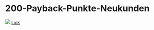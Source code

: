 # 200-Payback-Punkte-Neukunden
<img src="https://v-i-t-t-i.de/wp-content/uploads/2016/08/payback-logo-mann.jpg">
<a href="https://www.payback.de/anmelden/freunde-werben?mgm-ref=ef2d875c-ebde-4e23-a29f-969c4f545121&excid=mgm&incid=mgm">Link</a>
